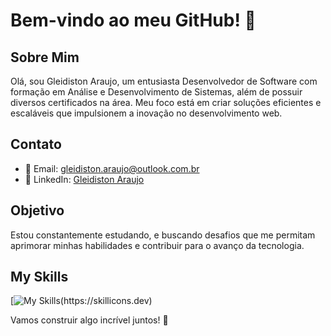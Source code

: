 # Bem-vindo ao meu GitHub! 👋

## Sobre Mim
Olá, sou Gleidiston Araujo, um entusiasta Desenvolvedor de Software com formação em Análise e Desenvolvimento de Sistemas, além de possuir diversos certificados na área. Meu foco está em criar soluções eficientes e escaláveis que impulsionem a inovação no desenvolvimento web.

## Contato
- 📧 Email: gleidiston.araujo@outlook.com.br
- 💼 LinkedIn: [Gleidiston Araujo](https://www.linkedin.com/in/gleidiston-ferreira-de-araujo/)

## Objetivo
Estou constantemente estudando, e buscando desafios que me permitam aprimorar minhas habilidades e contribuir para o avanço da tecnologia.

## My Skills
[![My Skills](https://skillicons.dev/icons?i=java,kotlin,nodejs,figma&theme=light](https://skillicons.dev/icons?i=html,css,bootstrap,react,ts,php,laravel,js,nodejs,express,sequelize,mysql)https://skillicons.dev/icons?i=html,css,bootstrap,react,ts,php,laravel,js,nodejs,express,sequelize,mysql)(https://skillicons.dev)

Vamos construir algo incrível juntos! 🚀


